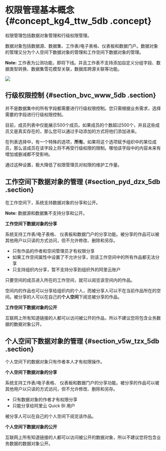 # 权限管理基本概念 {#concept_kg4_ttw_5db .concept}

权限管理包括数据对象管理和行级权限管理。

数据对象包括数据源、数据集、工作表/电子表格、仪表板和数据门户。数据对象的管理又分为个人空间下数据对象的管理和工作空间下数据对象的管理。

**Note:** 工作表为公测功能，即将下线。并且工作表不支持添加自定义分组字段、数据类型转换、数据集雪花模型关联，数据库跨源关联等功能。

![](http://static-aliyun-doc.oss-cn-hangzhou.aliyuncs.com/assets/img/9169/15652677841365_zh-CN.jpg)

## 行级权限控制 {#section_bvc_www_5db .section}

并不是数据集中的所有字段都需要进行行级权限控制。您只需根据业务需求，选择需要的字段进行行级权限控制。

目前，成员列表中仅能展示500个成员。如果成员的个数超过500个，并且这些成员又是真实存在的，那么您可以通过手动添加的方式将他们添加进来。

在列表选择中，有一个特殊的选项，**所有**。如果将这个选项赋予组织中的某位成员，那么该成员在该字段上将不再受行级权限的限制。哪怕该字段中的内容未来有增加或删减都不受影响。

通过这种设置，极大降低了权限管理员对权限的维护工作量。

## 工作空间下数据对象的管理 {#section_pyd_dzx_5db .section}

在工作空间下，系统支持数据对象的分享和公开。

**Note:** 数据源和数据集不支持分享和公开。

**工作空间下数据对象的分享** 

系统支持工作表/电子表格、 仪表板和数据门户的分享功能。被分享的作品可以被其他用户以只读的方式访问，但不允许修改、删除和另存。

-   只有作品的作者和空间管理员才有权限分享
-   如果工作空间属性中设置了不允许分享，则该工作空间中的所有作品都无法分享
-   只支持组织内分享，暂不支持分享到组织外的阿里云账户

只要空间的成员进入所在的工作空间，就可以阅览该空间内的作品。

空间内的作品也可以分享给组织内的个人，而被分享人可以不在当前作品所在的空间。被分享的人可以在自己的**个人空间**下阅览被分享的作品。

**工作空间下数据对象的公开** 

互联网上所有知道链接的人都可以访问被公开的作品，所以不建议您将包含业务数据的数据对象公开。

## 个人空间下数据对象的管理 {#section_v5w_tzx_5db .section}

个人空间下的数据对象只有作者本人才有权限操作。

**个人空间下数据对象的分享** 

系统支持工作表/电子表格、 仪表板和数据门户的分享功能。被分享的作品可以被其他用户以只读的方式访问，但不允许修改、删除和另存。

-   只有数据对象的作者才有权限分享
-   只能分享给阿里云 Quick BI 用户

被分享人可以在自己的个人空间下阅览该作品。

**个人空间下数据对象的公开** 

互联网上所有知道链接的人都可以访问被公开的数据对象，所以不建议您将包含业务数据的数据对象公开。

